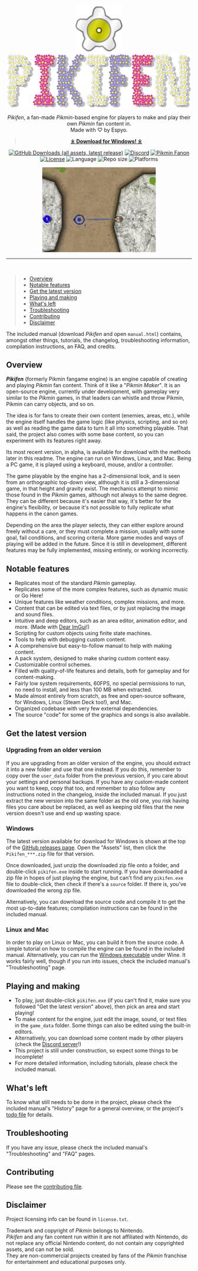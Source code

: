 <div align="center">

![Pikifen's logo](game_data/base/graphics/gui/icon.png)  
![Pikifen's wordmark](game_data/base/graphics/gui/wordmark.png)

_Pikifen_, a fan-made _Pikmin_-based engine for players to make and play their own _Pikmin_ fan content in.  
Made with ♡ by Espyo.

> **[⤓ Download for Windows! ⤓](#windows)**

[![GitHub Downloads (all assets, latest release)](
    https://img.shields.io/github/downloads-pre/Espyo/Pikifen/latest/total?style=plastic&logo=github&label=Latest%20version%20downloads
)](
    https://github.com/Espyo/Pikifen/releases
)
[![Discord](
    https://img.shields.io/discord/459094367425134593?style=plastic&logo=discord&label=Discord&color=green
)](
    https://discord.gg/qbhz4u3
)
[![Pikmin Fanon](
    https://img.shields.io/badge/Pikmin%20Fanon%20page-green?style=plastic
)](
    https://www.pikminfanon.com/wiki/Pikifen
)  
[![License](
    https://img.shields.io/badge/License-MIT-lightgray?style=plastic
)](
    #disclaimer
)
![Language](
    https://img.shields.io/badge/Language-C%2B%2B-lightgray?style=plastic
)
![Repo size](
    https://img.shields.io/github/repo-size/Espyo/Pikifen?style=plastic&label=Repo%20size&color=lightgray
)
![Platforms](
    https://img.shields.io/badge/Platforms-Windows%2C%20Linux%2C%20MacOS-lightgray?style=plastic
)

![Gameplay and editor footage.](manual/images/footage.gif)

</div>

---
<br>

> * [Overview](#overview)
> * [Notable features](#notable-features)
> * [Get the latest version](#get-the-latest-version)
> * [Playing and making](#playing-and-making)
> * [What's left](#whats-left)
> * [Troubleshooting](#troubleshooting)
> * [Contributing](#contributing)
> * [Disclaimer](#disclaimer)

The included manual (download _Pikifen_ and open `manual.html`) contains, amongst other things, tutorials, the changelog, troubleshooting information, compilation instructions, an FAQ, and credits.

## Overview

**_Pikifen_** (formerly Pikmin fangame engine) is an engine capable of creating and playing _Pikmin_ fan content. Think of it like a "_Pikmin Maker_". It is an open-source engine, currently under development, with gameplay very similar to the _Pikmin_ games, in that leaders can whistle and throw Pikmin, Pikmin can carry objects, and so on.

The idea is for fans to create their own content (enemies, areas, etc.), while the engine itself handles the game logic (like physics, scripting, and so on) as well as reading the game data to turn it all into something playable. That said, the project also comes with some base content, so you can experiment with its features right away.

Its most recent version, in alpha, is available for download with the methods later in this readme. The engine can run on Windows, Linux, and Mac. Being a PC game, it is played using a keyboard, mouse, and/or a controller.
    
The game playable by the engine has a 2-dimensional look, and is seen from an orthographic top-down view, although it is still a 3-dimensional game, in that height and gravity exist. The mechanics attempt to mimic those found in the _Pikmin_ games, although not always to the same degree. They can be different because it's easier that way, it's better for the engine's flexibility, or because it's not possible to fully replicate what happens in the canon games.
    
Depending on the area the player selects, they can either explore around freely without a care, or they must complete a mission, usually with some goal, fail conditions, and scoring criteria. More game modes and ways of playing will be added in the future. Since it is still in development, different features may be fully implemented, missing entirely, or working incorrectly.

## Notable features

* Replicates most of the standard _Pikmin_ gameplay.
* Replicates some of the more complex features, such as dynamic music or Go Here!
* Unique features like weather conditions, complex missions, and more.
* Content that can be edited via text files, or by just replacing the image and sound files.
* Intuitive and deep editors, such as an area editor, animation editor, and more. (Made with [Dear ImGui](https://github.com/ocornut/imgui)!)
* Scripting for custom objects using finite state machines.
* Tools to help with debugging custom content.
* A comprehensive but easy-to-follow manual to help with making content.
* A pack system, designed to make sharing custom content easy.
* Customizable control schemes.
* Filled with quality-of-life features and details, both for gameplay and for content-making.
* Fairly low system requirements, 60FPS, no special permissions to run, no need to install, and less than 100 MB when extracted.
* Made almost entirely from scratch, as free and open-source software, for Windows, Linux (Steam Deck too!), and Mac.
* Organized codebase with very few external dependencies.
* The source "code" for some of the graphics and songs is also available.

## Get the latest version

### Upgrading from an older version

If you are upgrading from an older version of the engine, you should extract it into a new folder and use that one instead. If you do this, remember to copy over the `user_data` folder from the previous version, if you care about your settings and personal backups. If you have any custom-made content you want to keep, copy that too, and remember to also follow any instructions noted in the changelog, inside the included manual.
If you just extract the new version into the same folder as the old one, you risk having files you care about be replaced, as well as keeping old files that the new version doesn't use and end up wasting space.

### Windows
The latest version available for download for Windows is shown at the top of the [GitHub releases page](https://github.com/Espyo/Pikifen/releases). Open the "Assets" list, then click the `Pikifen_***.zip` file for that version.

Once downloaded, just unzip the downloaded zip file onto a folder, and double-click `pikifen.exe` inside to start running. If you have downloaded a zip file in hopes of just playing the engine, but can't find any `pikifen.exe` file to double-click, then check if there's a `source` folder. If there is, you've downloaded the wrong zip file.

Alternatively, you can download the source code and compile it to get the most up-to-date features; compilation instructions can be found in the included manual.
        
### Linux and Mac
In order to play on Linux or Mac, you can build it from the source code. A simple tutorial on how to compile the engine can be found in the included manual.
Alternatively, you can run the [Windows executable](#windows) under Wine. It works fairly well, though if you run into issues, check the included manual's "Troubleshooting" page.

## Playing and making

* To play, just double-click `pikifen.exe` (if you can't find it, make sure you followed "Get the latest version" above), then pick an area and start playing!
* To make content for the engine, just edit the image, sound, or text files in the `game_data` folder. Some things can also be edited using the built-in editors.
* Alternatively, you can download some content made by other players (check the [Discord server](https://discord.gg/qbhz4u3)!)
* This project is still under construction, so expect some things to be incomplete!
* For more detailed information, including tutorials, please check the included manual.

## What's left

To know what still needs to be done in the project, please check the included manual's "History" page for a general overview, or the project's [todo file](https://github.com/Espyo/Pikifen/blob/master/source/documents/todo.txt) for details.

## Troubleshooting

If you have any issue, please check the included manual's "Troubleshooting" and "FAQ" pages.

## Contributing

Please see the [contributing file](https://github.com/Espyo/Pikifen/blob/master/contributing.md).

## Disclaimer

Project licensing info can be found in `license.txt`.
    
Trademark and copyright of _Pikmin_ belongs to Nintendo.  
_Pikifen_ and any fan content run within it are not affiliated with Nintendo, do not replace any official Nintendo content, do not contain any copyrighted assets, and can not be sold.  
They are non-commercial projects created by fans of the _Pikmin_ franchise for entertainment and educational purposes only.
